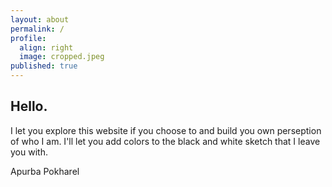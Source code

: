 ```yaml
---
layout: about
permalink: /
profile:
  align: right
  image: cropped.jpeg
published: true
---
```


## Hello.

I let you explore this website if you choose to and build you own perseption of who I am. I'll let you add colors to the black and white sketch that I leave you with. 

Apurba Pokharel